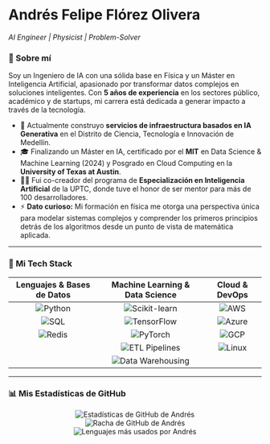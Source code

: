 # Andrés Felipe Flórez Olivera
*AI Engineer | Physicist | Problem-Solver*


### 👋 Sobre mí

Soy un Ingeniero de IA con una sólida base en Física y un Máster en Inteligencia Artificial, apasionado por transformar datos complejos en soluciones inteligentes. Con **5 años de experiencia** en los sectores público, académico y de startups, mi carrera está dedicada a generar impacto a través de la tecnología.

- 🔭 Actualmente construyo **servicios de infraestructura basados en IA Generativa** en el Distrito de Ciencia, Tecnología e Innovación de Medellín.
- 🎓 Finalizando un Máster en IA, certificado por el **MIT** en Data Science & Machine Learning (2024) y Posgrado en Cloud Computing en la **University of Texas at Austin**.
- 👨‍🏫 Fui co-creador del programa de **Especialización en Inteligencia Artificial** de la UPTC, donde tuve el honor de ser mentor para más de 100 desarrolladores.
- ⚡ **Dato curioso:** Mi formación en física me otorga una perspectiva única para modelar sistemas complejos y comprender los primeros principios detrás de los algoritmos desde un punto de vista de matemática aplicada.

---

### 🚀 Mi Tech Stack

| Lenguajes & Bases de Datos | Machine Learning & Data Science | Cloud & DevOps |
| :---: | :---: | :---: |
| <img src="https://img.shields.io/badge/Python-3776AB?style=for-the-badge&logo=python&logoColor=white" alt="Python"/> | <img src="https://img.shields.io/badge/Scikit--learn-F7931A?style=for-the-badge&logo=scikit-learn&logoColor=white" alt="Scikit-learn"/> | <img src="https://img.shields.io/badge/AWS-232F3E?style=for-the-badge&logo=amazon-aws&logoColor=white" alt="AWS"/> |
| <img src="https://img.shields.io/badge/SQL-4479A1?style=for-the-badge&logo=postgresql&logoColor=white" alt="SQL"/> | <img src="https://img.shields.io/badge/TensorFlow-FF6F00?style=for-the-badge&logo=tensorflow&logoColor=white" alt="TensorFlow"/> | <img src="https://img.shields.io/badge/Azure-0078D4?style=for-the-badge&logo=microsoft-azure&logoColor=white" alt="Azure"/> |
| <img src="https://img.shields.io/badge/Redis-DC382D?style=for-the-badge&logo=redis&logoColor=white" alt="Redis"/> | <img src="https://img.shields.io/badge/PyTorch-EE4C2C?style=for-the-badge&logo=pytorch&logoColor=white" alt="PyTorch"/> | <img src="https://img.shields.io/badge/GCP-4285F4?style=for-the-badge&logo=google-cloud&logoColor=white" alt="GCP"/> |
| | <img src="https://img.shields.io/badge/ETL Pipelines-7A378E?style=for-the-badge" alt="ETL Pipelines"/> | <img src="https://img.shields.io/badge/Linux-FCC624?style=for-the-badge&logo=linux&logoColor=black" alt="Linux"/> |
| | <img src="https://img.shields.io/badge/Data Warehousing-228B22?style=for-the-badge" alt="Data Warehousing"/> | |

---

### 📊 Mis Estadísticas de GitHub

<p align="center">
  <img src="https://github-readme-stats.vercel.app/api?username=afelipfo&show_icons=true&count_private=true&theme=radical&hide_border=true&rank_icon=github" alt="Estadísticas de GitHub de Andrés"/>
  <br/>
  <img src="https://streak-stats.demolab.com?user=afelipfo&theme=radical&hide_border=true" alt="Racha de GitHub de Andrés"/>
  <br/>
  <img src="https://github-readme-stats.vercel.app/api/top-langs/?username=afelipfo&layout=compact&theme=radical&hide_border=true" alt="Lenguajes más usados por Andrés"/>
</p>

